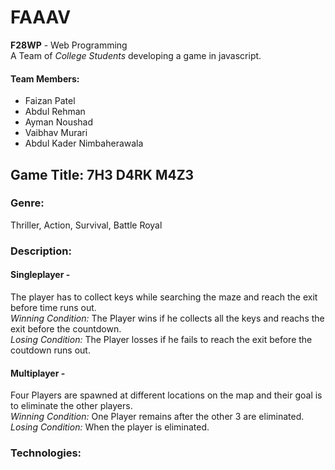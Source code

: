 # FAAAV

<strong>F28WP</strong> - Web Programming
<br/>
A Team of <em>College Students</em> developing a game in javascript.

#### Team Members:

- Faizan Patel
- Abdul Rehman
- Ayman Noushad
- Vaibhav Murari
- Abdul Kader Nimbaherawala

## Game Title: 7H3 D4RK M4Z3

### Genre:
Thriller, Action, Survival, Battle Royal

### Description:
#### Singleplayer -
  The player has to collect keys while searching the maze and reach the exit before time runs out.
  <br>
  <em>Winning Condition:</em> The Player wins if he collects all the keys and reachs the exit before the countdown.
  <br>
  <em>Losing Condition:</em> The Player losses if he fails to reach the exit before the coutdown runs out.
#### Multiplayer -
  Four Players are spawned at different locations on the map and their goal is to eliminate the other players.
  <br>
  <em>Winning Condition:</em> One Player remains after the other 3 are eliminated.
  <br>
  <em>Losing Condition:</em> When the player is eliminated.
  
### Technologies:
